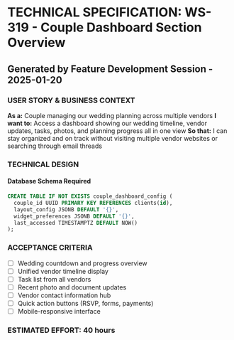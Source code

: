 # TECHNICAL SPECIFICATION: WS-319 - Couple Dashboard Section Overview
## Generated by Feature Development Session - 2025-01-20

### USER STORY & BUSINESS CONTEXT
**As a:** Couple managing our wedding planning across multiple vendors
**I want to:** Access a dashboard showing our wedding timeline, vendor updates, tasks, photos, and planning progress all in one view
**So that:** I can stay organized and on track without visiting multiple vendor websites or searching through email threads

### TECHNICAL DESIGN

#### Database Schema Required
```sql
CREATE TABLE IF NOT EXISTS couple_dashboard_config (
  couple_id UUID PRIMARY KEY REFERENCES clients(id),
  layout_config JSONB DEFAULT '{}',
  widget_preferences JSONB DEFAULT '{}',
  last_accessed TIMESTAMPTZ DEFAULT NOW()
);
```

### ACCEPTANCE CRITERIA
- [ ] Wedding countdown and progress overview
- [ ] Unified vendor timeline display
- [ ] Task list from all vendors
- [ ] Recent photo and document updates
- [ ] Vendor contact information hub
- [ ] Quick action buttons (RSVP, forms, payments)
- [ ] Mobile-responsive interface

### ESTIMATED EFFORT: 40 hours